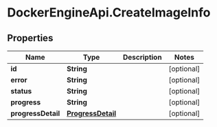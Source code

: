 # DockerEngineApi.CreateImageInfo

## Properties
Name | Type | Description | Notes
------------ | ------------- | ------------- | -------------
**id** | **String** |  | [optional] 
**error** | **String** |  | [optional] 
**status** | **String** |  | [optional] 
**progress** | **String** |  | [optional] 
**progressDetail** | [**ProgressDetail**](ProgressDetail.md) |  | [optional] 


